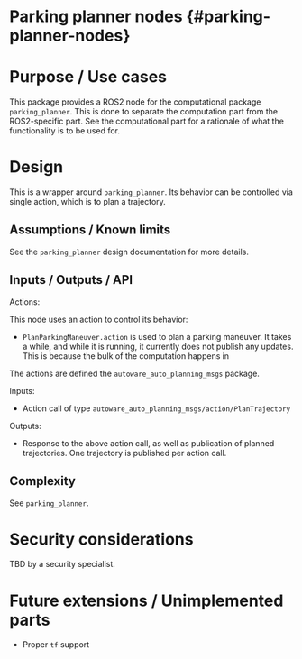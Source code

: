 Parking planner nodes {#parking-planner-nodes}
==========================

# Purpose / Use cases

This package provides a ROS2 node for the computational package `parking_planner`. 
This is done to separate the computation part from the ROS2-specific part. 
See the computational part for a rationale of what the functionality is to be used for.


# Design

This is a wrapper around `parking_planner`. 
Its behavior can be controlled via single action, which is to plan a trajectory.


## Assumptions / Known limits

See the `parking_planner` design documentation for more details.


## Inputs / Outputs / API

Actions:

This node uses an action to control its behavior:

* `PlanParkingManeuver.action` is used to plan a parking maneuver. 
  It takes a while, and while it is running, it currently does not publish any updates. 
  This is because the bulk of the computation happens in 

The actions are defined the `autoware_auto_planning_msgs` package. 

Inputs:

* Action call of type `autoware_auto_planning_msgs/action/PlanTrajectory`

Outputs:

* Response to the above action call, as well as publication of planned trajectories.
  One trajectory is published per action call.

## Complexity

See `parking_planner`.

# Security considerations 

TBD by a security specialist.

# Future extensions / Unimplemented parts

* Proper `tf` support
